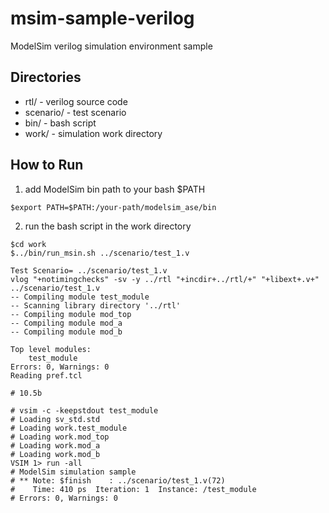 # msim-sample-verilog

ModelSim verilog simulation environment sample

## Directories
 - rtl/            - verilog source code
 - scenario/       - test scenario
 - bin/            - bash script
 - work/           - simulation work directory

## How to Run
1. add ModelSim bin path to your bash $PATH
```
$export PATH=$PATH:/your-path/modelsim_ase/bin
```
2. run the bash script in the work directory

```
$cd work
$../bin/run_msin.sh ../scenario/test_1.v

Test Scenario= ../scenario/test_1.v
vlog "+notimingchecks" -sv -y ../rtl "+incdir+../rtl/+" "+libext+.v+" ../scenario/test_1.v 
-- Compiling module test_module
-- Scanning library directory '../rtl'
-- Compiling module mod_top
-- Compiling module mod_a
-- Compiling module mod_b

Top level modules:
	test_module
Errors: 0, Warnings: 0
Reading pref.tcl

# 10.5b

# vsim -c -keepstdout test_module 
# Loading sv_std.std
# Loading work.test_module
# Loading work.mod_top
# Loading work.mod_a
# Loading work.mod_b
VSIM 1> run -all
# ModelSim simulation sample
# ** Note: $finish    : ../scenario/test_1.v(72)
#    Time: 410 ps  Iteration: 1  Instance: /test_module
# Errors: 0, Warnings: 0
```
